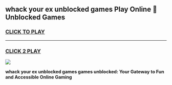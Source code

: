 
## whack your ex unblocked games Play Online 👋 Unblocked Games
<h3>
<a href="https://premium.freeplayer.one?title=whack_your_ex_unblocked_games&ref=19F">CLICK TO PLAY</a></h3>
<hr>

<h3>
<a href="https://premium.freeplayer.one?title=whack_your_ex_unblocked_games&ref=19F">CLICK 2 PLAY</a>
  
</h3>

<a href="https://premium.freeplayer.one?title=whack_your_ex_unblocked_games&ref=19F"><img src="https://clearcache.store/games.png"></a>


**whack your ex unblocked games games unblocked: Your Gateway to Fun and Accessible Online Gaming**
